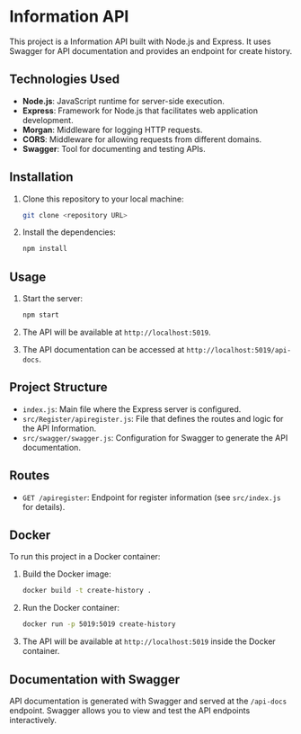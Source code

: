 # Information API

This project is a Information API built with Node.js and Express. It uses Swagger for API documentation and provides an endpoint for create history.

## Technologies Used

- **Node.js**: JavaScript runtime for server-side execution.
- **Express**: Framework for Node.js that facilitates web application development.
- **Morgan**: Middleware for logging HTTP requests.
- **CORS**: Middleware for allowing requests from different domains.
- **Swagger**: Tool for documenting and testing APIs.

## Installation

1. Clone this repository to your local machine:
    ```bash
    git clone <repository URL>
    ```

2. Install the dependencies:
    ```bash
    npm install
    ```

## Usage

1. Start the server:
    ```bash
    npm start
    ```

2. The API will be available at `http://localhost:5019`.

3. The API documentation can be accessed at `http://localhost:5019/api-docs`.

## Project Structure

- `index.js`: Main file where the Express server is configured.
- `src/Register/apiregister.js`: File that defines the routes and logic for the API Information.
- `src/swagger/swagger.js`: Configuration for Swagger to generate the API documentation.

## Routes

- `GET /apiregister`: Endpoint for register information (see `src/index.js` for details).

## Docker

To run this project in a Docker container:

1. Build the Docker image:
    ```bash
    docker build -t create-history .
    ```

2. Run the Docker container:
    ```bash
    docker run -p 5019:5019 create-history
    ```

3. The API will be available at `http://localhost:5019` inside the Docker container.

## Documentation with Swagger

API documentation is generated with Swagger and served at the `/api-docs` endpoint. Swagger allows you to view and test the API endpoints interactively.
